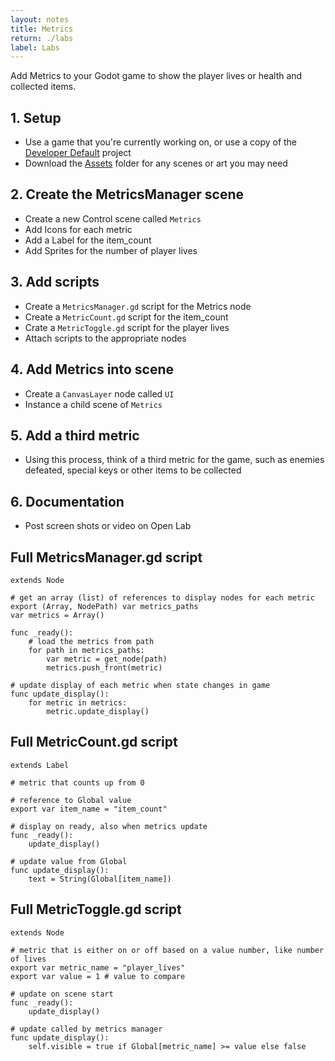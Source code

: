 ```yaml
---
layout: notes
title: Metrics
return: ./labs
label: Labs
---
```


Add Metrics to your Godot game to show the player lives or health and collected items.

## 1. Setup
- Use a game that you're currently working on, or use a copy of the [Developer Default](./Developer_Default.zip) project
- Download the [Assets](./Assets.zip) folder for any scenes or art you may need

## 2. Create the MetricsManager scene
- Create a new Control scene called `Metrics`
- Add Icons for each metric 
- Add a Label for the item_count
- Add Sprites for the number of player lives

## 3. Add scripts
- Create a `MetricsManager.gd` script for the Metrics node
- Create a `MetricCount.gd` script for the item_count
- Crate a `MetricToggle.gd` script for the player lives
- Attach scripts to the appropriate nodes

## 4. Add Metrics into scene
- Create a `CanvasLayer` node called `UI`
- Instance a child scene of `Metrics`

## 5. Add a third metric
- Using this process, think of a third metric for the game, such as enemies defeated, special keys or other items to be collected

## 6. Documentation
- Post screen shots or video on Open Lab

## Full MetricsManager.gd script
```
extends Node

# get an array (list) of references to display nodes for each metric
export (Array, NodePath) var metrics_paths
var metrics = Array()

func _ready():
	# load the metrics from path
	for path in metrics_paths:
		var metric = get_node(path)
		metrics.push_front(metric)

# update display of each metric when state changes in game
func update_display():
	for metric in metrics:
		metric.update_display()
```

## Full MetricCount.gd script
```
extends Label

# metric that counts up from 0

# reference to Global value
export var item_name = "item_count"

# display on ready, also when metrics update
func _ready():
	update_display()
	
# update value from Global
func update_display():
	text = String(Global[item_name])
```

## Full MetricToggle.gd script
```
extends Node

# metric that is either on or off based on a value number, like number of lives
export var metric_name = "player_lives"
export var value = 1 # value to compare 

# update on scene start
func _ready():
	update_display()
	
# update called by metrics manager
func update_display():
	self.visible = true if Global[metric_name] >= value else false
```